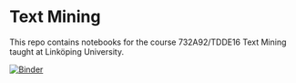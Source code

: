 # Text Mining

This repo contains notebooks for the course 732A92/TDDE16 Text Mining taught at Linköping University.

[![Binder](https://mybinder.org/badge_logo.svg)](https://mybinder.org/v2/gh/liu-nlp/text-mining/master)
